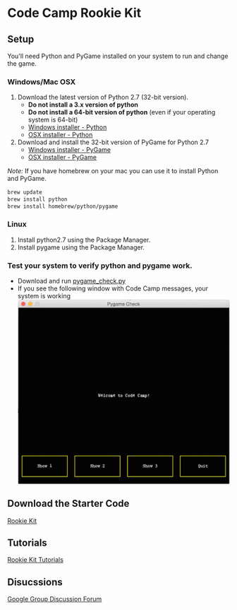 # Code Camp Rookie Kit


## Setup

You'll need Python and PyGame installed on your system
to run and change the game.

### Windows/Mac OSX

1.	Download the latest version of Python 2.7 (32-bit version).
	*	**Do not install a 3.x version of python**
	*	**Do not install a 64-bit version of python** (even if your operating system is 64-bit)
	*	[Windows installer - Python](2015-thumbdrive-contents/WINDOWS/python-2.7.10.msi?raw=true)
	*	[OSX installer - Python](2015-thumbdrive-contents/OSX/python-2.7.10-macosx10.6.pkg?raw=true)
2.	Download and install the 32-bit version of PyGame for Python 2.7
	*	[Windows installer - PyGame](2015-thumbdrive-contents/WINDOWS/pygame-1.9.1.win32-py2.7.msi?raw=true)
	*	[OSX installer - PyGame](2015-thumbdrive-contents/OSX/pygame-1.9.1release-python.org-32bit-py2.7-macosx10.3.dmg?raw=true)

*Note:* If you have homebrew on your mac you can use it to install Python and PyGame.

	brew update
	brew install python
	brew install homebrew/python/pygame

### Linux

1.	Install python2.7 using the Package Manager.
2.	Install pygame using the Package Manager.

### Test your system to verify python and pygame work.
	
*	Download and run [pygame_check.py](pygame_check.py)
*	If you see the following window with Code Camp messages, your system is working![PyGame Check](assets/images/pygame_check.png)


## Download the Starter Code

[Rookie Kit](rookie-kit.zip?raw=true)


## Tutorials

[Rookie Kit Tutorials](tutorials)


## Disucssions

[Google Group Discussion Forum](https://groups.google.com/forum/#!forum/code-camp-rookie-kit)